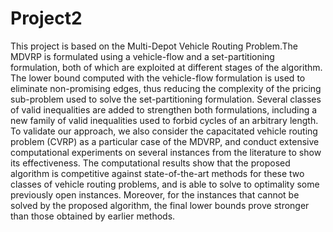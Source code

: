 # Project2
This project is based on the Multi-Depot Vehicle Routing Problem.The MDVRP is formulated using a vehicle-flow and a set-partitioning formulation, both of which are exploited at different stages of the algorithm. The lower bound computed with the vehicle-flow formulation is used to eliminate non-promising edges, thus reducing the complexity of the pricing sub-problem used to solve the set-partitioning formulation. Several classes of valid inequalities are added to strengthen both formulations, including a new family of valid inequalities used to forbid cycles of an arbitrary length. To validate our approach, we also consider the capacitated vehicle routing problem (CVRP) as a particular case of the MDVRP, and conduct extensive computational experiments on several instances from the literature to show its effectiveness. The computational results show that the proposed algorithm is competitive against state-of-the-art methods for these two classes of vehicle routing problems, and is able to solve to optimality some previously open instances. Moreover, for the instances that cannot be solved by the proposed algorithm, the final lower bounds prove stronger than those obtained by earlier methods.
